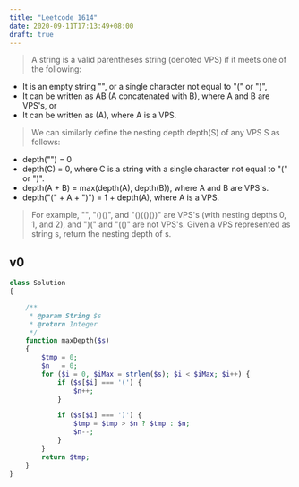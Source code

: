 ```yaml
---
title: "Leetcode 1614"
date: 2020-09-11T17:13:49+08:00
draft: true
---
```


>A string is a valid parentheses string (denoted VPS) if it meets one of the following:

* It is an empty string "", or a single character not equal to "(" or ")",
* It can be written as AB (A concatenated with B), where A and B are VPS's, or
* It can be written as (A), where A is a VPS.

>We can similarly define the nesting depth depth(S) of any VPS S as follows:
* depth("") = 0
* depth(C) = 0, where C is a string with a single character not equal to "(" or ")".
* depth(A + B) = max(depth(A), depth(B)), where A and B are VPS's.
* depth("(" + A + ")") = 1 + depth(A), where A is a VPS.

>For example, "", "()()", and "()(()())" are VPS's (with nesting depths 0, 1, and 2), and ")(" and "(()" are not VPS's.
>Given a VPS represented as string s, return the nesting depth of s.


## v0

```php
class Solution
{

    /**
     * @param String $s
     * @return Integer
     */
    function maxDepth($s)
    {
        $tmp = 0;
        $n   = 0;
        for ($i = 0, $iMax = strlen($s); $i < $iMax; $i++) {
            if ($s[$i] === '(') {
                $n++;
            }

            if ($s[$i] === ')') {
                $tmp = $tmp > $n ? $tmp : $n;
                $n--;
            }
        }
        return $tmp;
    }
}
```
